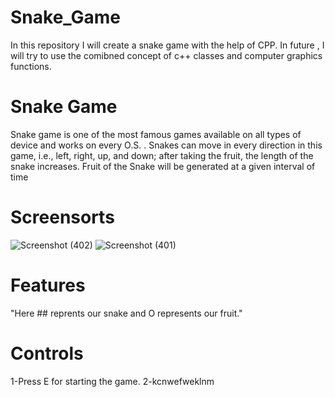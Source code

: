 # Snake_Game
In this repository I will create a snake game with the help of CPP. In future , I will try to use the comibned concept of c++ classes and computer graphics functions.
# Snake Game
Snake game is one of the most famous games available on all types of device and works on every O.S. . Snakes can move in every direction in this game, i.e., left, right, up, and down; after taking the fruit, the length of the snake increases. Fruit of the Snake will be generated at a given interval of time
# Screensorts
![Screenshot (402)](https://user-images.githubusercontent.com/62562859/130464144-9b957b4b-0798-4685-86c3-2f71810911f2.png)
![Screenshot (401)](https://user-images.githubusercontent.com/62562859/130464191-6e938e82-1561-47ca-8575-df07f53b4a31.png)
# Features
"Here ## reprents our snake and O represents our fruit."
# Controls
1-Press E for starting the game.
2-kcnwefweklnm
